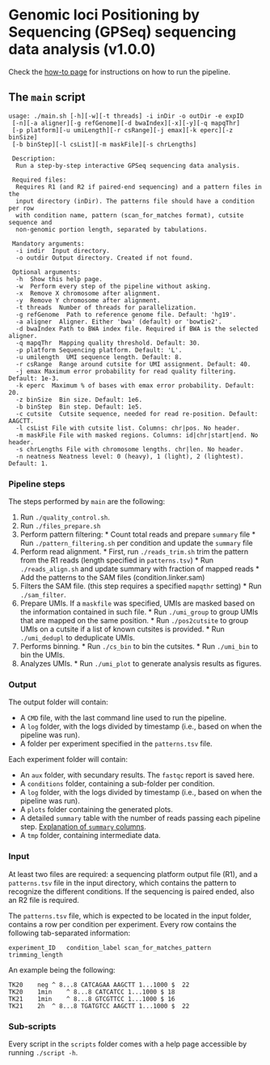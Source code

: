Genomic loci Positioning by Sequencing (GPSeq) sequencing data analysis (v1.0.0)
===

Check the [how-to page](how-to/) for instructions on how to run the pipeline.

## The `main` script

```
usage: ./main.sh [-h][-w][-t threads] -i inDir -o outDir -e expID
 [-n][-a aligner][-g refGenome][-d bwaIndex][-x][-y][-q mapqThr]
 [-p platform][-u umiLength][-r csRange][-j emax][-k eperc][-z binSize]
 [-b binStep][-l csList][-m maskFile][-s chrLengths]

 Description:
  Run a step-by-step interactive GPSeq sequencing data analysis.

 Required files:
  Requires R1 (and R2 if paired-end sequencing) and a pattern files in the
  input directory (inDir). The patterns file should have a condition per row
  with condition name, pattern (scan_for_matches format), cutsite sequence and
  non-genomic portion length, separated by tabulations.

 Mandatory arguments:
  -i indir  Input directory.
  -o outdir Output directory. Created if not found.

 Optional arguments:
  -h  Show this help page.
  -w  Perform every step of the pipeline without asking.
  -x  Remove X chromosome after alignment.
  -y  Remove Y chromosome after alignment.
  -t threads  Number of threads for parallelization.
  -g refGenome  Path to reference genome file. Default: 'hg19'.
  -a aligner  Aligner. Either 'bwa' (default) or 'bowtie2'.
  -d bwaIndex Path to BWA index file. Required if BWA is the selected aligner.
  -q mapqThr  Mapping quality threshold. Default: 30.
  -p platform Sequencing platform. Default: 'L'.
  -u umilength  UMI sequence length. Default: 8.
  -r csRange  Range around cutsite for UMI assignment. Default: 40.
  -j emax Maximum error probability for read quality filtering. Default: 1e-3.
  -k eperc  Maximum % of bases with emax error probability. Default: 20.
  -z binSize  Bin size. Default: 1e6.
  -b binStep  Bin step. Default: 1e5.
  -c cutsite  Cutsite sequence, needed for read re-position. Default: AAGCTT.
  -l csList File with cutsite list. Columns: chr|pos. No header.
  -m maskFile File with masked regions. Columns: id|chr|start|end. No header.
  -s chrLengths File with chromosome lengths. chr|len. No header.
  -n neatness Neatness level: 0 (heavy), 1 (light), 2 (lightest). Default: 1.
```

### Pipeline steps

The steps performed by `main` are the following:

1. Run `./quality_control.sh`.
2. Run `./files_prepare.sh`
3. Perform pattern filtering:
		* Count total reads and prepare `summary` file
		* Run `./pattern_filtering.sh` per condition and update the `summary` file
4. Perform read alignment.
		* First, run `./reads_trim.sh` trim the pattern from the R1 reads (length specified in `patterns.tsv`)
		* Run `./reads_align.sh` and update summary with fraction of mapped reads
		* Add the patterns to the SAM files (condition.linker.sam)
5. Filters the SAM file. (this step requires a specified `mapqthr` setting)
		* Run `./sam_filter`.
6. Prepare UMIs. If a `maskfile` was specified, UMIs are masked based on the information contained in such file.
		* Run `./umi_group` to group UMIs that are mapped on the same position.
		* Run `./pos2cutsite` to group UMIs on a cutsite if a list of known cutsites is provided.
		* Run `./umi_dedupl` to deduplicate UMIs.
7. Performs binning.
		* Run `./cs_bin` to bin the cutsites.
		* Run `./umi_bin` to bin the UMIs.
8. Analyzes UMIs.
		* Run `./umi_plot` to generate analysis results as figures.

### Output

The output folder will contain:

* A `CMD` file, with the last command line used to run the pipeline.
* A `log` folder, with the logs divided by timestamp (i.e., based on when the pipeline was run).
* A folder per experiment specified in the `patterns.tsv` file.

Each experiment folder will contain:

* An `aux` folder, with secundary results. The `fastqc` report is saved here.
* A `conditions` folder, containing a sub-folder per condition.
* A `log` folder, with the logs divided by timestamp (i.e., based on when the pipeline was run).
* A `plots` folder containing the generated plots.
* A detailed `summary` table with the number of reads passing each pipeline step. [Explanation of `summary` columns](summary/).
* A `tmp` folder, containing intermediate data.

### Input

At least two files are required: a sequencing platform output file (R1), and a `patterns.tsv` file in the input directory, which contains the pattern to recognize the different conditions. If the sequencing is paired ended, also an R2 file is required.

The `patterns.tsv` file, which is expected to be located in the input folder, contains a row per condition per experiment. Every row contains the following tab-separated information:

```
experiment_ID	condition_label	scan_for_matches_pattern	trimming_length
```

An example being the following:

```
TK20	neg	^ 8...8 CATCAGAA AAGCTT 1...1000 $	22
TK20	1min	^ 8...8 CATCATCC 1...1000 $	18
TK21	1min	^ 8...8 GTCGTTCC 1...1000 $	16
TK21	2h	^ 8...8 TGATGTCC AAGCTT 1...1000 $	22
```

### Sub-scripts

Every script in the `scripts` folder comes with a help page accessible by running `./script -h`.
